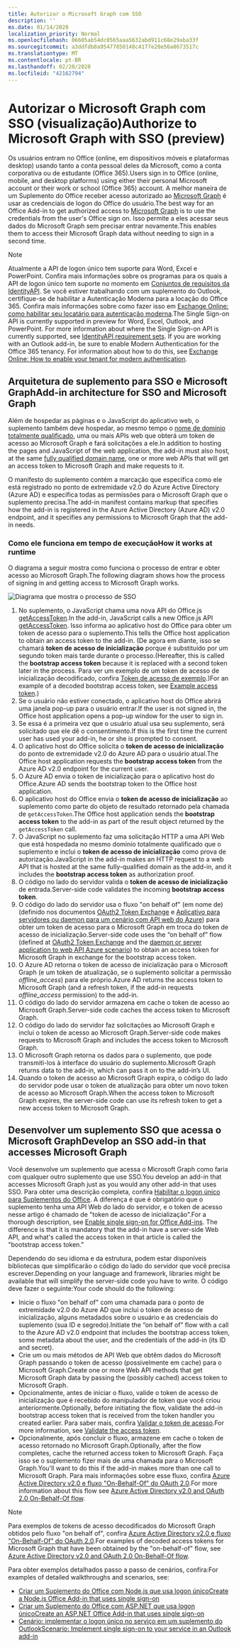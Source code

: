 ```yaml
---
title: Autorizar o Microsoft Graph com SSO
description: ''
ms.date: 01/14/2020
localization_priority: Normal
ms.openlocfilehash: 06605ab54dc0565aaa5632abd911c68e29aba33f
ms.sourcegitcommit: a3ddfdb8a95477850148c4177e20e56a8673517c
ms.translationtype: MT
ms.contentlocale: pt-BR
ms.lasthandoff: 02/20/2020
ms.locfileid: "42162794"
---
```

# <a name="authorize-to-microsoft-graph-with-sso-preview"></a><span data-ttu-id="55df4-102">Autorizar o Microsoft Graph com SSO (visualização)</span><span class="sxs-lookup"><span data-stu-id="55df4-102">Authorize to Microsoft Graph with SSO (preview)</span></span>

<span data-ttu-id="55df4-103">Os usuários entram no Office (online, em dispositivos móveis e plataformas desktop) usando tanto a conta pessoal deles da Microsoft, como a conta corporativa ou de estudante (Office 365).</span><span class="sxs-lookup"><span data-stu-id="55df4-103">Users sign in to Office (online, mobile, and desktop platforms) using either their personal Microsoft account or their work or school (Office 365) account.</span></span> <span data-ttu-id="55df4-104">A melhor maneira de um Suplemento do Office receber acesso autorizado ao [Microsoft Graph](https://developer.microsoft.com/graph/docs) é usar as credenciais de logon do Office do usuário.</span><span class="sxs-lookup"><span data-stu-id="55df4-104">The best way for an Office Add-in to get authorized access to [Microsoft Graph](https://developer.microsoft.com/graph/docs) is to use the credentials from the user's Office sign on.</span></span> <span data-ttu-id="55df4-105">Isso permite a eles acessar seus dados do Microsoft Graph sem precisar entrar novamente.</span><span class="sxs-lookup"><span data-stu-id="55df4-105">This enables them to access their Microsoft Graph data without needing to sign in a second time.</span></span> 

> [!NOTE]
> <span data-ttu-id="55df4-p102">Atualmente a API de logon único tem suporte para Word, Excel e PowerPoint. Confira mais informações sobre os programas para os quais a API de logon único tem suporte no momento em [Conjuntos de requisitos da IdentityAPI](/office/dev/add-ins/reference/requirement-sets/identity-api-requirement-sets). Se você estiver trabalhando com um suplemento do Outlook, certifique-se de habilitar a Autenticação Moderna para a locação do Office 365. Confira mais informações sobre como fazer isso em [Exchange Online: como habilitar seu locatário para autenticação moderna](https://social.technet.microsoft.com/wiki/contents/articles/32711.exchange-online-how-to-enable-your-tenant-for-modern-authentication.aspx).</span><span class="sxs-lookup"><span data-stu-id="55df4-p102">The Single Sign-on API is currently supported in preview for Word, Excel, Outlook, and PowerPoint. For more information about where the Single Sign-on API is currently supported, see [IdentityAPI requirement sets](/office/dev/add-ins/reference/requirement-sets/identity-api-requirement-sets). If you are working with an Outlook add-in, be sure to enable Modern Authentication for the Office 365 tenancy. For information about how to do this, see [Exchange Online: How to enable your tenant for modern authentication](https://social.technet.microsoft.com/wiki/contents/articles/32711.exchange-online-how-to-enable-your-tenant-for-modern-authentication.aspx).</span></span>

## <a name="add-in-architecture-for-sso-and-microsoft-graph"></a><span data-ttu-id="55df4-110">Arquitetura de suplemento para SSO e Microsoft Graph</span><span class="sxs-lookup"><span data-stu-id="55df4-110">Add-in architecture for SSO and Microsoft Graph</span></span>

<span data-ttu-id="55df4-111">Além de hospedar as páginas e o JavaScript do aplicativo web, o suplemento também deve hospedar, ao mesmo tempo o [nome de domínio totalmente qualificado](/windows/desktop/DNS/f-gly#_dns_fully_qualified_domain_name_fqdn__gly), uma ou mais APIs web que obterá um token de acesso ao Microsoft Graph e fará solicitações a ele.</span><span class="sxs-lookup"><span data-stu-id="55df4-111">In addition to hosting the pages and JavaScript of the web application, the add-in must also host, at the same [fully qualified domain name](/windows/desktop/DNS/f-gly#_dns_fully_qualified_domain_name_fqdn__gly), one or more web APIs that will get an access token to Microsoft Graph and make requests to it.</span></span>

<span data-ttu-id="55df4-112">O manifesto do suplemento contém a marcação que especifica como ele está registrado no ponto de extremidade v2.0 do Azure Active Directory (Azure AD) e especifica todas as permissões para o Microsoft Graph que o suplemento precisa.</span><span class="sxs-lookup"><span data-stu-id="55df4-112">The add-in manifest contains markup that specifies how the add-in is registered in the Azure Active Directory (Azure AD) v2.0 endpoint, and it specifies any permissions to Microsoft Graph that the add-in needs.</span></span>

### <a name="how-it-works-at-runtime"></a><span data-ttu-id="55df4-113">Como ele funciona em tempo de execução</span><span class="sxs-lookup"><span data-stu-id="55df4-113">How it works at runtime</span></span>

<span data-ttu-id="55df4-114">O diagrama a seguir mostra como funciona o processo de entrar e obter acesso ao Microsoft Graph.</span><span class="sxs-lookup"><span data-stu-id="55df4-114">The following diagram shows how the process of signing in and getting access to Microsoft Graph works.</span></span>

![Diagrama que mostra o processo de SSO](../images/sso-access-to-microsoft-graph.png)

1. <span data-ttu-id="55df4-116">No suplemento, o JavaScript chama uma nova API do Office.js [getAccessToken](/javascript/api/office-runtime/officeruntime.auth#getaccesstoken-options-).</span><span class="sxs-lookup"><span data-stu-id="55df4-116">In the add-in, JavaScript calls a new Office.js API [getAccessToken](/javascript/api/office-runtime/officeruntime.auth#getaccesstoken-options-).</span></span> <span data-ttu-id="55df4-117">Isso informa ao aplicativo host do Office para obter um token de acesso para o suplemento.</span><span class="sxs-lookup"><span data-stu-id="55df4-117">This tells the Office host application to obtain an access token to the add-in.</span></span> <span data-ttu-id="55df4-118">(De agora em diante, isso se chamará **token de acesso de inicialização** porque é substituído por um segundo token mais tarde durante o processo.</span><span class="sxs-lookup"><span data-stu-id="55df4-118">(Hereafter, this is called the **bootstrap access token** because it is replaced with a second token later in the process.</span></span> <span data-ttu-id="55df4-119">Para ver um exemplo de um token de acesso de inicialização decodificado, confira [Token de acesso de exemplo](sso-in-office-add-ins.md#example-access-token).)</span><span class="sxs-lookup"><span data-stu-id="55df4-119">For an example of a decoded bootstrap access token, see [Example access token](sso-in-office-add-ins.md#example-access-token).)</span></span>
2. <span data-ttu-id="55df4-120">Se o usuário não estiver conectado, o aplicativo host do Office abrirá uma janela pop-up para o usuário entrar.</span><span class="sxs-lookup"><span data-stu-id="55df4-120">If the user is not signed in, the Office host application opens a pop-up window for the user to sign in.</span></span>
3. <span data-ttu-id="55df4-121">Se essa é a primeira vez que o usuário atual usa seu suplemento, será solicitado que ele dê o consentimento.</span><span class="sxs-lookup"><span data-stu-id="55df4-121">If this is the first time the current user has used your add-in, he or she is prompted to consent.</span></span>
4. <span data-ttu-id="55df4-122">O aplicativo host do Office solicita o **token de acesso de inicialização** do ponto de extremidade v2.0 do Azure AD para o usuário atual.</span><span class="sxs-lookup"><span data-stu-id="55df4-122">The Office host application requests the **bootstrap access token** from the Azure AD v2.0 endpoint for the current user.</span></span>
5. <span data-ttu-id="55df4-123">O Azure AD envia o token de inicialização para o aplicativo host do Office.</span><span class="sxs-lookup"><span data-stu-id="55df4-123">Azure AD sends the bootstrap token to the Office host application.</span></span>
6. <span data-ttu-id="55df4-124">O aplicativo host do Office envia o **token de acesso de inicialização** ao suplemento como parte do objeto de resultado retornado pela chamada de `getAccessToken`.</span><span class="sxs-lookup"><span data-stu-id="55df4-124">The Office host application sends the **bootstrap access token** to the add-in as part of the result object returned by the `getAccessToken` call.</span></span>
7. <span data-ttu-id="55df4-125">O JavaScript no suplemento faz uma solicitação HTTP a uma API Web que está hospedada no mesmo domínio totalmente qualificado que o suplemento e inclui o **token de acesso de inicialização** como prova de autorização.</span><span class="sxs-lookup"><span data-stu-id="55df4-125">JavaScript in the add-in makes an HTTP request to a web API that is hosted at the same fully-qualified domain as the add-in, and it includes the **bootstrap access token** as authorization proof.</span></span>
8. <span data-ttu-id="55df4-126">O código no lado do servidor valida o **token de acesso de inicialização** de entrada.</span><span class="sxs-lookup"><span data-stu-id="55df4-126">Server-side code validates the incoming **bootstrap access token**.</span></span>
9. <span data-ttu-id="55df4-127">O código do lado do servidor usa o fluxo "on behalf of" (em nome de) (definido nos documentos [OAuth2 Token Exchange](https://tools.ietf.org/html/draft-ietf-oauth-token-exchange-02) e [Aplicativo para servidores ou daemon para um cenário com API web do Azure](/azure/active-directory/develop/active-directory-authentication-scenarios)) para obter um token de acesso para o Microsoft Graph em troca do token de acesso de inicialização.</span><span class="sxs-lookup"><span data-stu-id="55df4-127">Server-side code uses the “on behalf of” flow (defined at [OAuth2 Token Exchange](https://tools.ietf.org/html/draft-ietf-oauth-token-exchange-02) and the [daemon or server application to web API Azure scenario](/azure/active-directory/develop/active-directory-authentication-scenarios)) to obtain an access token for Microsoft Graph in exchange for the bootstrap access token.</span></span>
10. <span data-ttu-id="55df4-128">O Azure AD retorna o token de acesso de inicialização para o Microsoft Graph (e um token de atualização, se o suplemento solicitar a permissão *offline_access*) para ele próprio.</span><span class="sxs-lookup"><span data-stu-id="55df4-128">Azure AD returns the access token to Microsoft Graph (and a refresh token, if the add-in requests *offline_access* permission) to the add-in.</span></span>
11. <span data-ttu-id="55df4-129">O código do lado do servidor armazena em cache o token de acesso ao Microsoft Graph.</span><span class="sxs-lookup"><span data-stu-id="55df4-129">Server-side code caches the access token to Microsoft Graph.</span></span>
12. <span data-ttu-id="55df4-130">O código do lado do servidor faz solicitações ao Microsoft Graph e inclui o token de acesso ao Microsoft Graph.</span><span class="sxs-lookup"><span data-stu-id="55df4-130">Server-side code makes requests to Microsoft Graph and includes the access token to Microsoft Graph.</span></span>
13. <span data-ttu-id="55df4-131">O Microsoft Graph retorna os dados para o suplemento, que pode transmiti-los à interface do usuário do suplemento.</span><span class="sxs-lookup"><span data-stu-id="55df4-131">Microsoft Graph returns data to the add-in, which can pass it on to the add-in’s UI.</span></span>
14. <span data-ttu-id="55df4-132">Quando o token de acesso ao Microsoft Graph expira, o código do lado do servidor pode usar o token de atualização para obter um novo token de acesso ao Microsoft Graph.</span><span class="sxs-lookup"><span data-stu-id="55df4-132">When the access token to Microsoft Graph expires, the server-side code can use its refresh token to get a new access token to Microsoft Graph.</span></span>

## <a name="develop-an-sso-add-in-that-accesses-microsoft-graph"></a><span data-ttu-id="55df4-133">Desenvolver um suplemento SSO que acessa o Microsoft Graph</span><span class="sxs-lookup"><span data-stu-id="55df4-133">Develop an SSO add-in that accesses Microsoft Graph</span></span>

<span data-ttu-id="55df4-134">Você desenvolve um suplemento que acessa o Microsoft Graph como faria com qualquer outro suplemento que use SSO.</span><span class="sxs-lookup"><span data-stu-id="55df4-134">You develop an add-in that accesses Microsoft Graph just as you would any other add-in that uses SSO.</span></span> <span data-ttu-id="55df4-135">Para obter uma descrição completa, confira [Habilitar o logon único para Suplementos do Office](/office/dev/add-ins/develop/sso-in-office-add-ins). A diferença é que é obrigatório que o suplemento tenha uma API Web do lado do servidor, e o token de acesso nesse artigo é chamado de "token de acesso de inicialização".</span><span class="sxs-lookup"><span data-stu-id="55df4-135">For a thorough description, see [Enable single sign-on for Office Add-ins](/office/dev/add-ins/develop/sso-in-office-add-ins). The difference is that it is mandatory that the add-in have a server-side Web API, and what's called the access token in that article is called the "bootstrap access token."</span></span>

<span data-ttu-id="55df4-136">Dependendo do seu idioma e da estrutura, podem estar disponíveis bibliotecas que simplificarão o código do lado do servidor que você precisa escrever.</span><span class="sxs-lookup"><span data-stu-id="55df4-136">Depending on your language and framework, libraries might be available that will simplify the server-side code you have to write.</span></span> <span data-ttu-id="55df4-137">O código deve fazer o seguinte:</span><span class="sxs-lookup"><span data-stu-id="55df4-137">Your code should do the following:</span></span>

* <span data-ttu-id="55df4-138">Inicie o fluxo "on behalf of" com uma chamada para o ponto de extremidade v2.0 do Azure AD que inclui o token de acesso de inicialização, alguns metadados sobre o usuário e as credenciais do suplemento (sua ID e segredo).</span><span class="sxs-lookup"><span data-stu-id="55df4-138">Initiate the “on behalf of” flow with a call to the Azure AD v2.0 endpoint that includes the bootstrap access token, some metadata about the user, and the credentials of the add-in (its ID and secret).</span></span>
* <span data-ttu-id="55df4-139">Crie um ou mais métodos de API Web que obtêm dados do Microsoft Graph passando o token de acesso (possivelmente em cache) para o Microsoft Graph.</span><span class="sxs-lookup"><span data-stu-id="55df4-139">Create one or more Web API methods that get Microsoft Graph data by passing the (possibly cached) access token to Microsoft Graph.</span></span>
* <span data-ttu-id="55df4-140">Opcionalmente, antes de iniciar o fluxo, valide o token de acesso de inicialização que é recebido do manipulador de token que você criou anteriormente.</span><span class="sxs-lookup"><span data-stu-id="55df4-140">Optionally, before initiating the flow, validate the add-in bootstrap access token that is received from the token handler you created earlier.</span></span> <span data-ttu-id="55df4-141">Para saber mais, confira [Validar o token de acesso](sso-in-office-add-ins.md#validate-the-access-token).</span><span class="sxs-lookup"><span data-stu-id="55df4-141">For more information, see [Validate the access token](sso-in-office-add-ins.md#validate-the-access-token).</span></span> 
* <span data-ttu-id="55df4-142">Opcionalmente, após concluir o fluxo, armazene em cache o token de acesso retornado no Microsoft Graph.</span><span class="sxs-lookup"><span data-stu-id="55df4-142">Optionally, after the flow completes, cache the returned access token to Microsoft Graph.</span></span> <span data-ttu-id="55df4-143">Faça isso se o suplemento fizer mais de uma chamada para o Microsoft Graph.</span><span class="sxs-lookup"><span data-stu-id="55df4-143">You'll want to do this if the add-in makes more than one call to Microsoft Graph.</span></span> <span data-ttu-id="55df4-144">Para mais informações sobre esse fluxo, confira [Azure Active Directory v2.0 e fluxo "On-Behalf-Of" do OAuth 2.0](/azure/active-directory/develop/active-directory-v2-protocols-oauth-on-behalf-of).</span><span class="sxs-lookup"><span data-stu-id="55df4-144">For more information about this flow see [Azure Active Directory v2.0 and OAuth 2.0 On-Behalf-Of flow](/azure/active-directory/develop/active-directory-v2-protocols-oauth-on-behalf-of).</span></span>

> [!NOTE]
> <span data-ttu-id="55df4-145">Para exemplos de tokens de acesso decodificados do Microsoft Graph obtidos pelo fluxo "on behalf of", confira [Azure Active Directory v2.0 e fluxo "On-Behalf-Of" do OAuth 2.0](/azure/active-directory/develop/active-directory-v2-protocols-oauth-on-behalf-of).</span><span class="sxs-lookup"><span data-stu-id="55df4-145">For examples of decoded access tokens for Microsoft Graph that have been obtained by the "on-behalf-of" flow, see [Azure Active Directory v2.0 and OAuth 2.0 On-Behalf-Of flow](/azure/active-directory/develop/active-directory-v2-protocols-oauth-on-behalf-of).</span></span>

<span data-ttu-id="55df4-146">Para obter exemplos detalhados passo a passo de cenários, confira:</span><span class="sxs-lookup"><span data-stu-id="55df4-146">For examples of detailed walkthroughs and scenarios, see:</span></span>

* [<span data-ttu-id="55df4-147">Criar um Suplemento do Office com Node.js que usa logon único</span><span class="sxs-lookup"><span data-stu-id="55df4-147">Create a Node.js Office Add-in that uses single sign-on</span></span>](create-sso-office-add-ins-nodejs.md)
* [<span data-ttu-id="55df4-148">Criar um Suplemento do Office com ASP.NET que usa logon único</span><span class="sxs-lookup"><span data-stu-id="55df4-148">Create an ASP.NET Office Add-in that uses single sign-on</span></span>](create-sso-office-add-ins-aspnet.md)
* [<span data-ttu-id="55df4-149">Cenário: implementar o logon único no serviço em um suplemento do Outlook</span><span class="sxs-lookup"><span data-stu-id="55df4-149">Scenario: Implement single sign-on to your service in an Outlook add-in</span></span>](../outlook/implement-sso-in-outlook-add-in.md)
